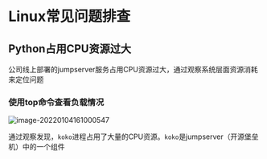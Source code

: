 # **Linux常见问题排查**



## **Python占用CPU资源过大**

公司线上部署的jumpserver服务占用CPU资源过大，通过观察系统层面资源消耗来定位问题



### **使用top命令查看负载情况**



![image-20220104161000547](https://gitee.com/animezjy/PicGo_img/raw/master/images/202201041610856.png)

通过观察发现，`koko`进程占用了大量的CPU资源。`koko`是jumpserver（开源堡垒机）中的一个组件



